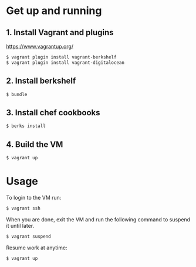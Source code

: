# Get up and running

## 1. Install Vagrant and plugins
https://www.vagrantup.org/
```bash
$ vagrant plugin install vagrant-berkshelf
$ vagrant plugin install vagrant-digitalocean
```

## 2. Install berkshelf
```bash
$ bundle
```

## 3. Install chef cookbooks
```bash
$ berks install
```

## 4. Build the VM
```bash
$ vagrant up
```

# Usage

To login to the VM run:

```bash
$ vagrant ssh
```

When you are done, exit the VM and run the following command to suspend it until later.

```bash
$ vagrant suspend
```

Resume work at anytime:

```bash
$ vagrant up
```
